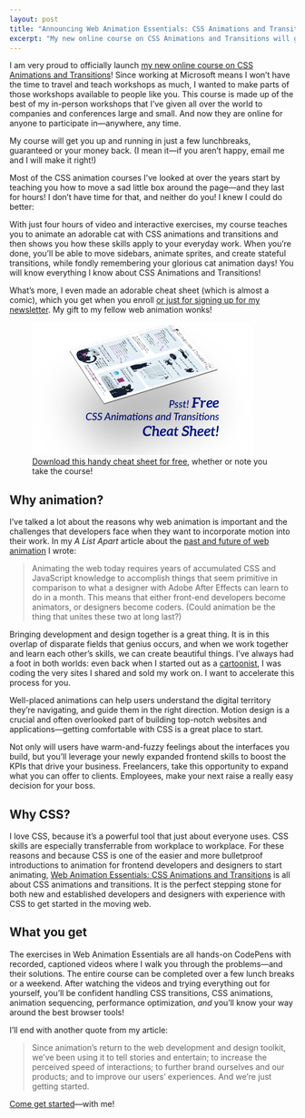 ```yaml
---
layout: post
title: "Announcing Web Animation Essentials: CSS Animations and Transitions Online Course"
excerpt: "My new online course on CSS Animations and Transitions will get you up and running in just a few lunchbreaks."
---
```


I am very proud to officially launch [my new online course on CSS Animations and Transitions](http://rachelnabors.com/css-animations-course/)! Since working at Microsoft means I won’t have the time to travel and teach workshops as much, I wanted to make parts of those workshops available to people like you. This course is made up of the best of my in-person workshops that I’ve given all over the world to companies and conferences large and small. And now they are online for anyone to participate in&mdash;anywhere, any time.

My course will get you up and running in just a few lunchbreaks, guaranteed or your money back. (I mean it&mdash;if you aren’t happy, email me and I will make it right!)

Most of the CSS animation courses I’ve looked at over the years start by teaching you how to move a sad little box around the page&mdash;and they last for hours! I don’t have time for that, and neither do you! I knew I could do better:

With just four hours of video and interactive exercises, my course teaches you to animate an adorable cat with CSS animations and transitions and then shows you how these skills apply to your everyday work. When you’re done, you’ll be able to move sidebars, animate sprites, and create stateful transitions, while fondly remembering your glorious cat animation days! You will know everything I know about CSS Animations and Transitions!

What’s more, I even made an adorable cheat sheet (which is almost a comic), which you get when you enroll [or just for signing up for my newsletter](http://rachelnabors.com/css-animations-course/#cheat-sheet). My gift to my fellow web animation wonks!

<figure>
<a href="http://rachelnabors.com/css-animations-course/"><img src="/img/2016/p_css-animations-transitions-cheat-sheet.png" srcset="/img/2016/p_css-animations-transitions-cheat-sheet2x.png 2x" width="390" height="233" alt="Psst. FREE CSS animations and transitions cheat sheet for download!"></a>
<figcaption><a href="http://rachelnabors.com/css-animations-course/">Download this handy cheat sheet for free</a>, whether or note you take the course!
</figure>

## Why animation?

I’ve talked a lot about the reasons why web animation is important and the challenges that developers face when they want to incorporate motion into their work. In my _A List Apart_ article about the [past and future of web animation](http://alistapart.com/article/web-animation-past-present-and-future) I wrote:

<blockquote>Animating the web today requires years of accumulated CSS and JavaScript knowledge to accomplish things that seem primitive in comparison to what a designer with Adobe After Effects can learn to do in a month. This means that either front-end developers become animators, or designers become coders. (Could animation be the thing that unites these two at long last?)</blockquote>

Bringing development and design together is a great thing. It is in this overlap of disparate fields that genius occurs, and when we work together and learn each other’s skills, we can create beautiful things. I’ve always had a foot in both worlds: even back when I started out as a [cartoonist](http://www.rachelthegreat.com/), I was coding the very sites I shared and sold my work on. I want to accelerate this process for you.

Well-placed animations can help users understand the digital territory they’re navigating, and guide them in the right direction. Motion design is a crucial and often overlooked part of building top-notch websites and applications&mdash;getting comfortable with CSS is a great place to start.

Not only will users have warm-and-fuzzy feelings about the interfaces you build, but you’ll leverage your newly expanded frontend skills to boost the KPIs that drive your business. Freelancers, take this opportunity to expand what you can offer to clients. Employees, make your next raise a really easy decision for your boss.

## Why CSS?

I love CSS, because it’s a powerful tool that just about everyone uses. CSS skills are especially transferrable from workplace to workplace. For these reasons and because CSS is one of the easier and more bulletproof introductions to animation for frontend developers and designers to start animating, [Web Animation Essentials: CSS Animations and Transitions](http://rachelnabors.com/css-animations-course/) is all about CSS animations and transitions. It is the perfect stepping stone for both new and established developers and designers with experience with CSS to get started in the moving web.

## What you get

The exercises in Web Animation Essentials are all hands-on CodePens with recorded, captioned videos where I walk you through the problems&mdash;and their solutions. The entire course can be completed over a few lunch breaks or a weekend. After watching the videos and trying everything out for yourself, you’ll be confident handling CSS transitions, CSS animations, animation sequencing, performance optimization, *and* you’ll know your way around the best browser tools!

I’ll end with another quote from my article:

<blockquote>Since animation’s return to the web development and design toolkit, we’ve been using it to tell stories and entertain; to increase the perceived speed of interactions; to further brand ourselves and our products; and to improve our users’ experiences. And we’re just getting started.</blockquote>

[Come get started](http://rachelnabors.com/css-animations-course/)&mdash;with me!